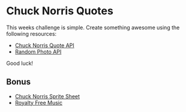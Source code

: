 # Chuck Norris Quotes
This weeks challenge is simple.  Create something awesome using the following resources:

* [Chuck Norris Quote API](http://www.icndb.com/api/)
* [Random Photo API](https://picsum.photos)

Good luck!

## Bonus
* [Chuck Norris Sprite Sheet](https://enteithehedgehog.deviantart.com/art/Chuck-Norris-Sprite-Sheet-388595894)
* [Royalty Free Music](https://www.bensound.com/royalty-free-music/2)